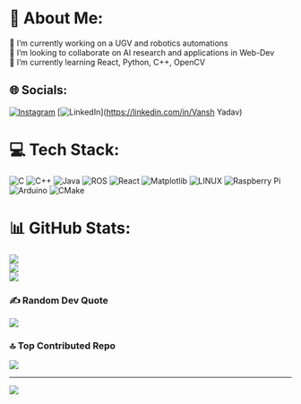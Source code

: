 # 💫 About Me:
🔭 I’m currently working on a UGV and robotics automations<br>👯 I’m looking to collaborate on AI research and applications in Web-Dev<br>🌱 I’m currently learning React, Python, C++, OpenCV<br>


## 🌐 Socials:
[![Instagram](https://img.shields.io/badge/Instagram-%23E4405F.svg?logo=Instagram&logoColor=white)](https://instagram.com/vaaaannnssh) [![LinkedIn](https://img.shields.io/badge/LinkedIn-%230077B5.svg?logo=linkedin&logoColor=white)](https://linkedin.com/in/Vansh Yadav) 

# 💻 Tech Stack:
![C](https://img.shields.io/badge/c-%2300599C.svg?style=for-the-badge&logo=c&logoColor=white) ![C++](https://img.shields.io/badge/c++-%2300599C.svg?style=for-the-badge&logo=c%2B%2B&logoColor=white) ![Java](https://img.shields.io/badge/java-%23ED8B00.svg?style=for-the-badge&logo=openjdk&logoColor=white) ![ROS](https://img.shields.io/badge/ros-%230A0FF9.svg?style=for-the-badge&logo=ros&logoColor=white) ![React](https://img.shields.io/badge/react-%2320232a.svg?style=for-the-badge&logo=react&logoColor=%2361DAFB) ![Matplotlib](https://img.shields.io/badge/Matplotlib-%23ffffff.svg?style=for-the-badge&logo=Matplotlib&logoColor=black) ![LINUX](https://img.shields.io/badge/Linux-FCC624?style=for-the-badge&logo=linux&logoColor=black) ![Raspberry Pi](https://img.shields.io/badge/-RaspberryPi-C51A4A?style=for-the-badge&logo=Raspberry-Pi) ![Arduino](https://img.shields.io/badge/-Arduino-00979D?style=for-the-badge&logo=Arduino&logoColor=white) ![CMake](https://img.shields.io/badge/CMake-%23008FBA.svg?style=for-the-badge&logo=cmake&logoColor=white)
# 📊 GitHub Stats:
![](https://github-readme-stats.vercel.app/api?username=norsechurros&theme=dark&hide_border=false&include_all_commits=true&count_private=true)<br/>
![](https://github-readme-streak-stats.herokuapp.com/?user=norsechurros&theme=dark&hide_border=false)<br/>
![](https://github-readme-stats.vercel.app/api/top-langs/?username=norsechurros&theme=dark&hide_border=false&include_all_commits=true&count_private=true&layout=compact)

### ✍️ Random Dev Quote
![](https://quotes-github-readme.vercel.app/api?type=horizontal&theme=radical)

### 🔝 Top Contributed Repo
![](https://github-contributor-stats.vercel.app/api?username=norsechurros&limit=5&theme=dark&combine_all_yearly_contributions=true)

---
[![](https://visitcount.itsvg.in/api?id=norsechurros&icon=1&color=8)](https://visitcount.itsvg.in)

<!-- Proudly created with GPRM ( https://gprm.itsvg.in ) -->

